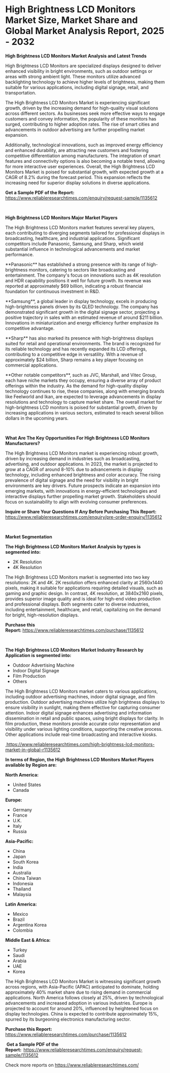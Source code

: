 <p><h1>High Brightness LCD Monitors Market Size, Market Share and Global Market Analysis Report, 2025 - 2032</h1></p><p><strong>High Brightness LCD Monitors Market Analysis and Latest Trends</strong></p>
<p><p>High Brightness LCD Monitors are specialized displays designed to deliver enhanced visibility in bright environments, such as outdoor settings or areas with strong ambient light. These monitors utilize advanced backlighting technology to achieve higher levels of brightness, making them suitable for various applications, including digital signage, retail, and transportation.</p><p>The High Brightness LCD Monitors Market is experiencing significant growth, driven by the increasing demand for high-quality visual solutions across different sectors. As businesses seek more effective ways to engage customers and convey information, the popularity of these monitors has surged, contributing to higher adoption rates. The rise of smart cities and advancements in outdoor advertising are further propelling market expansion.</p><p>Additionally, technological innovations, such as improved energy efficiency and enhanced durability, are attracting new customers and fostering competitive differentiation among manufacturers. The integration of smart features and connectivity options is also becoming a notable trend, allowing for more interactive user experiences. Overall, the High Brightness LCD Monitors Market is poised for substantial growth, with expected growth at a CAGR of 8.2% during the forecast period. This expansion reflects the increasing need for superior display solutions in diverse applications.</p></p>
<p><strong>Get a Sample PDF of the Report:&nbsp;</strong> <a href="https://www.reliableresearchtimes.com/enquiry/request-sample/1135612?utm_campaign=3067&utm_medium=2&utm_source=Github&utm_content=ia&utm_term=09042025&utm_id=high-brightness-lcd-monitors">https://www.reliableresearchtimes.com/enquiry/request-sample/1135612</a></p>
<p>&nbsp;</p>
<p><strong>High Brightness LCD Monitors Major Market Players</strong></p>
<p><p>The High Brightness LCD Monitors market features several key players, each contributing to diverging segments tailored for professional displays in broadcasting, healthcare, and industrial applications. Significant competitors include Panasonic, Samsung, and Sharp, which wield substantial influence in technological advancements and market performance.</p><p>**Panasonic** has established a strong presence with its range of high-brightness monitors, catering to sectors like broadcasting and entertainment. The company's focus on innovations such as 4K resolution and HDR capability positions it well for future growth. Its revenue was reported at approximately $69 billion, indicating a robust financial foundation for continuous investment in R&D.</p><p>**Samsung**, a global leader in display technology, excels in producing high-brightness panels driven by its QLED technology. The company has demonstrated significant growth in the digital signage sector, projecting a positive trajectory in sales with an estimated revenue of around $211 billion. Innovations in miniaturization and energy efficiency further emphasize its competitive advantage.</p><p>**Sharp** has also marked its presence with high-brightness displays suited for retail and operational environments. The brand is recognized for its reliable technology and has recently expanded its LCD offerings, contributing to a competitive edge in versatility. With a revenue of approximately $24 billion, Sharp remains a key player focusing on commercial applications.</p><p>**Other notable competitors**, such as JVC, Marshall, and Vitec Group, each have niche markets they occupy, ensuring a diverse array of product offerings within the industry. As the demand for high-quality display technology continues to rise, these companies, along with emerging brands like Feelworld and Ikan, are expected to leverage advancements in display resolutions and technology to capture market share. The overall market for high-brightness LCD monitors is poised for substantial growth, driven by increasing applications in various sectors, estimated to reach several billion dollars in the upcoming years.</p></p>
<p>&nbsp;</p>
<p><strong>What Are The Key Opportunities For High Brightness LCD Monitors Manufacturers?</strong></p>
<p><p>The High Brightness LCD Monitors market is experiencing robust growth, driven by increasing demand in industries such as broadcasting, advertising, and outdoor applications. In 2023, the market is projected to grow at a CAGR of around 8-10% due to advancements in display technology, including enhanced brightness and color accuracy. The rising prevalence of digital signage and the need for visibility in bright environments are key drivers. Future prospects indicate an expansion into emerging markets, with innovations in energy-efficient technologies and interactive displays further propelling market growth. Stakeholders should focus on sustainability to align with evolving consumer preferences.</p></p>
<p><strong>Inquire or Share Your Questions If Any Before Purchasing This Report:</strong> <a href="https://www.reliableresearchtimes.com/enquiry/pre-order-enquiry/1135612?utm_campaign=3067&utm_medium=2&utm_source=Github&utm_content=ia&utm_term=09042025&utm_id=high-brightness-lcd-monitors">https://www.reliableresearchtimes.com/enquiry/pre-order-enquiry/1135612</a></p>
<p>&nbsp;</p>
<p><strong>Market Segmentation</strong></p>
<p><strong>The High Brightness LCD Monitors Market Analysis by types is segmented into:</strong></p>
<p><ul><li>2K Resolution</li><li>4K Resolution</li></ul></p>
<p><p>The High Brightness LCD Monitors market is segmented into two key resolutions: 2K and 4K. 2K resolution offers enhanced clarity at 2560x1440 pixels, making it suitable for applications requiring detailed visuals, such as gaming and graphic design. In contrast, 4K resolution, at 3840x2160 pixels, provides superior image quality and is ideal for high-end video production and professional displays. Both segments cater to diverse industries, including entertainment, healthcare, and retail, capitalizing on the demand for bright, high-resolution displays.</p></p>
<p><strong>Purchase this Report:&nbsp;</strong><a href="https://www.reliableresearchtimes.com/purchase/1135612?utm_campaign=3067&utm_medium=2&utm_source=Github&utm_content=ia&utm_term=09042025&utm_id=high-brightness-lcd-monitors">https://www.reliableresearchtimes.com/purchase/1135612</a></p>
<p>&nbsp;</p>
<p><strong>The High Brightness LCD Monitors Market Industry Research by Application is segmented into:</strong></p>
<p><ul><li>Outdoor Advertising Machine</li><li>Indoor Digital Signage</li><li>Film Production</li><li>Others</li></ul></p>
<p><p>The High Brightness LCD Monitors market caters to various applications, including outdoor advertising machines, indoor digital signage, and film production. Outdoor advertising machines utilize high brightness displays to ensure visibility in sunlight, making them effective for capturing consumer attention. Indoor digital signage enhances advertising and information dissemination in retail and public spaces, using bright displays for clarity. In film production, these monitors provide accurate color representation and visibility under various lighting conditions, supporting the creative process. Other applications include real-time broadcasting and interactive kiosks.</p></p>
<p><a href="https://www.reliableresearchtimes.com/high-brightness-lcd-monitors-market-in-global-r1135612?utm_campaign=3067&utm_medium=2&utm_source=Github&utm_content=ia&utm_term=09042025&utm_id=high-brightness-lcd-monitors">&nbsp;https://www.reliableresearchtimes.com/high-brightness-lcd-monitors-market-in-global-r1135612</a></p>
<p><strong>In terms of Region, the High Brightness LCD Monitors Market Players available by Region are:</strong></p>
<p>
    <p> <strong> North America: </strong>
        <ul>
            <li>United States</li>
            <li>Canada</li>
        </ul>
        </p> 
    <p> <strong> Europe: </strong>
        <ul>
            <li>Germany</li>
            <li>France</li>
            <li>U.K.</li>
            <li>Italy</li>
            <li>Russia</li>
        </ul>
        </p> 
    <p> <strong> Asia-Pacific: </strong>
        <ul>
            <li>China</li>
            <li>Japan</li>
            <li>South Korea</li>
            <li>India</li>
            <li>Australia</li>
            <li>China Taiwan</li>
            <li>Indonesia</li>
            <li>Thailand</li>
            <li>Malaysia</li>
        </ul>
        </p> 
    <p> <strong> Latin America: </strong>
        <ul>
            <li>Mexico</li>
            <li>Brazil</li>
            <li>Argentina Korea</li>
            <li>Colombia</li>
        </ul>
        </p> 
    <p> <strong> Middle East & Africa: </strong>
        <ul>
            <li>Turkey</li>
            <li>Saudi</li>
            <li>Arabia</li>
            <li>UAE</li>
            <li>Korea</li>
        </ul>
    </p>
    </p>
<p><p>The High Brightness LCD Monitors Market is witnessing significant growth across regions, with Asia-Pacific (APAC) anticipated to dominate, holding approximately 40% market share due to rising demand in commercial applications. North America follows closely at 25%, driven by technological advancements and increased adoption in various industries. Europe is projected to account for around 20%, influenced by heightened focus on display technologies. China is expected to contribute approximately 15%, spurred by its burgeoning electronics manufacturing sector.</p></p>
<p><strong>Purchase this Report: </strong><a href="https://www.reliableresearchtimes.com/purchase/1135612?utm_campaign=3067&utm_medium=2&utm_source=Github&utm_content=ia&utm_term=09042025&utm_id=high-brightness-lcd-monitors">https://www.reliableresearchtimes.com/purchase/1135612</a></p>
<p>&nbsp;<strong>Get a Sample PDF of the Report:&nbsp;&nbsp;</strong><a href="https://www.reliableresearchtimes.com/enquiry/request-sample/1135612?utm_campaign=3067&utm_medium=2&utm_source=Github&utm_content=ia&utm_term=09042025&utm_id=high-brightness-lcd-monitors">https://www.reliableresearchtimes.com/enquiry/request-sample/1135612</a></p>
<p><strong></strong></p>
<p>Check more reports on <a href="https://www.reliableresearchtimes.com/?utm_campaign=3067&utm_medium=2&utm_source=Github&utm_content=ia&utm_term=09042025&utm_id=high-brightness-lcd-monitors">https://www.reliableresearchtimes.com/</a></p>